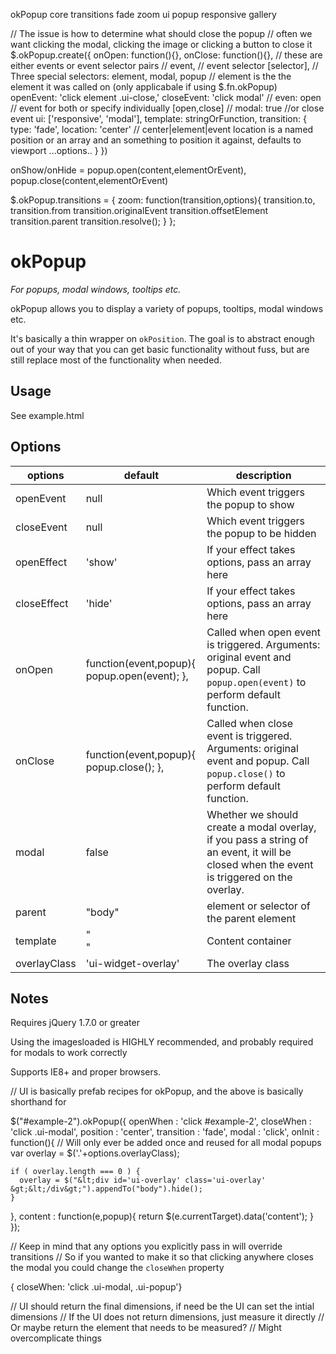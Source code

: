okPopup
  core
  transitions
    fade
    zoom
  ui
    popup
    responsive
    gallery

// The issue is how to determine what should close the popup
// often we want clicking the modal, clicking the image or clicking a button to close it
$.okPopup.create({
  onOpen: function(){},
  onClose: function(){},
  // these are either events or event selector pairs
  // event,
  // event selector [selector],
  // Three special selectors: element, modal, popup
  // element is the the element it was called on (only applicabale if using $.fn.okPopup)
  openEvent: 'click element .ui-close,'
  closeEvent: 'click modal'
  // even: open // event for both or specify individually [open,close]
  // modal: true //or close event
  ui: ['responsive', 'modal'],
  template: stringOrFunction,
  transition: {
    type: 'fade',
    location: 'center' // center|element|event
    location is a named position or an array and an something to position it against, defaults to viewport
    ...options..
  }
})

onShow/onHide = popup.open(content,elementOrEvent), popup.close(content,elementOrEvent)

$.okPopup.transitions = {
  zoom: function(transition,options){
    transition.to,
    transition.from
    transition.originalEvent
    transition.offsetElement
    transition.parent
    transition.resolve();
  }
};




# okPopup

*For popups, modal windows, tooltips etc.*

okPopup allows you to display a variety of popups, tooltips, modal windows etc.

It's basically a thin wrapper on `okPosition`. The goal is to abstract enough
out of your way that you can get basic functionality without fuss, but are
still replace most of the functionality when needed.


## Usage

See example.html


## Options

options       | default                                      | description
------------- | -------------------------------------------- | -------------
openEvent     | null                                         | Which event triggers the popup to show
closeEvent    | null                                         | Which event triggers the popup to be hidden
openEffect    | 'show'                                       | If your effect takes options, pass an array here
closeEffect   | 'hide'                                       | If your effect takes options, pass an array here
onOpen        | function(event,popup){ popup.open(event); }, | Called when open event is triggered. Arguments: original event and popup. Call `popup.open(event)` to perform default function.
onClose       | function(event,popup){ popup.close(); },     | Called when close event is triggered. Arguments: original event and popup. Call `popup.close()` to perform default function.
modal         | false                                        | Whether we should create a modal overlay, if you pass a string of an event, it will be closed when the event is triggered on the overlay.
parent        | "body"                                       | element or selector of the parent element
template      | "<div class='ui-popup'></div>"               | Content container
overlayClass  | 'ui-widget-overlay'                          | The overlay class

## Notes

Requires jQuery 1.7.0 or greater

Using the imagesloaded is HIGHLY recommended, and probably required for modals to work correctly

Supports IE8+ and proper browsers.


// UI is basically prefab recipes for okPopup, and the above is basically shorthand for

$("#example-2").okPopup({
  openWhen    : 'click #example-2',
  closeWhen   : 'click .ui-modal',
  position    : 'center',
  transition  : 'fade',
  modal       : 'click',
  onInit      : function(){
    // Will only ever be added once and reused for all modal popups
    var overlay = $('.'+options.overlayClass);

    if ( overlay.length === 0 ) {
      overlay = $("&lt;div id='ui-overlay' class='ui-overlay' &gt;&lt;/div&gt;").appendTo("body").hide();
    }
  },
  content     : function(e,popup){ return $(e.currentTarget).data('content'); }
});

// Keep in mind that any options you explicitly pass in will override transitions
// So if you wanted to make it so that clicking anywhere closes the modal you could change the `closeWhen` property

{ closeWhen: 'click .ui-modal, .ui-popup'}


 // UI should return the final dimensions, if need be the UI can set the intial dimensions
 // If the UI does not return dimensions, just measure it directly
 // Or maybe return the element that needs to be measured? 
 // Might overcomplicate things
